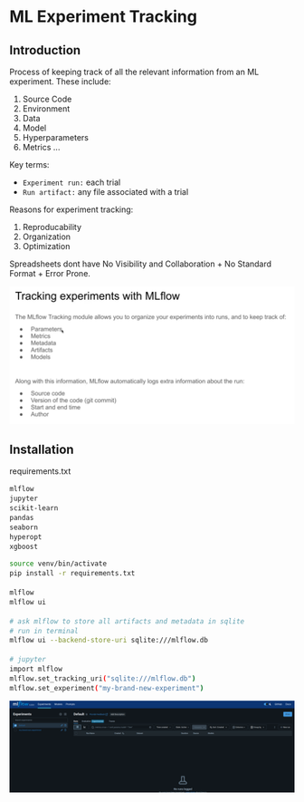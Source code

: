 # ML Experiment Tracking
## Introduction
Process of keeping track of all the relevant information from an ML experiment. These include:
1. Source Code
2. Environment
3. Data
4. Model
5. Hyperparameters
6. Metrics
...

Key terms:
- `Experiment run:` each trial
- `Run artifact:` any file associated with a trial

Reasons for experiment tracking:
1. Reproducability
2. Organization
3. Optimization

Spreadsheets dont have No Visibility and Collaboration + No Standard Format + Error Prone.

![alt text](images/image.png)


## Installation

requirements.txt
```bash
mlflow
jupyter
scikit-learn
pandas
seaborn
hyperopt
xgboost
```

```bash
source venv/bin/activate
pip install -r requirements.txt

mlflow
mlflow ui

# ask mlflow to store all artifacts and metadata in sqlite
# run in terminal
mlflow ui --backend-store-uri sqlite:///mlflow.db

# jupyter
import mlflow
mlflow.set_tracking_uri("sqlite:///mlflow.db")
mlflow.set_experiment("my-brand-new-experiment")
```

![alt text](images/image2.png)